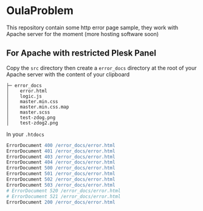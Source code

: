 # OulaProblem
This repository contain some http error page sample, they work with Apache server for the moment (more hosting software soon)

## For Apache with restricted Plesk Panel
Copy the `src` directory then create a `error_docs` directory at the root of your Apache server with the content of your clipboard
```
├─ error_docs
│    error.html
│    logic.js
│    master.min.css
│    master.min.css.map
│    master.scss
│    test-zdog.png
│    test-zdog2.png
```

In your `.htdocs`
```apache
ErrorDocument 400 /error_docs/error.html
ErrorDocument 401 /error_docs/error.html
ErrorDocument 403 /error_docs/error.html
ErrorDocument 404 /error_docs/error.html
ErrorDocument 500 /error_docs/error.html
ErrorDocument 501 /error_docs/error.html
ErrorDocument 502 /error_docs/error.html
ErrorDocument 503 /error_docs/error.html
# ErrorDocument 520 /error_docs/error.html
# ErrorDocument 521 /error_docs/error.html
ErrorDocument 200 /error_docs/error.html
```
